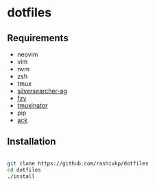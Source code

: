 # dotfiles

## Requirements

- neovim
- vim
- nvm
- zsh
- tmux
- [silversearcher-ag](https://github.com/ggreer/the_silver_searcher)
- [fzy](https://github.com/jhawthorn/fzy)
- [tmuxinator](https://github.com/tmuxinator/tmuxinator)
- pip
- [ack](https://beyondgrep.com/install/) 


## Installation

```sh

git clone https://github.com/rashivkp/dotfiles
cd dotfiles
./install
```
